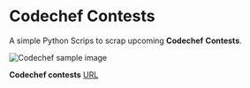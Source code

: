 # Codechef Contests

A simple Python Scrips to scrap upcoming **Codechef** **Contests**.



![Codechef sample image](https://i.imgur.com/eOjuPfp.png)

**Codechef contests** [URL](https://www.codechef.com/contests)